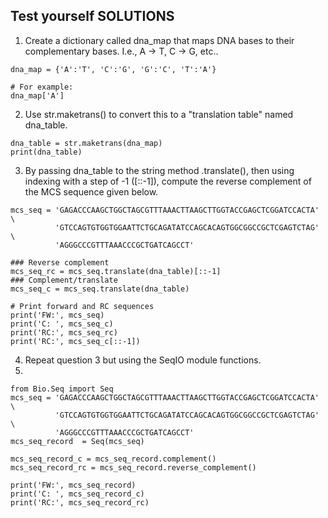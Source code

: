 ## Test yourself SOLUTIONS 
1. Create a dictionary called dna_map that maps DNA bases to their complementary bases. I.e., A -> T, C -> G, etc..

```
dna_map = {'A':'T', 'C':'G', 'G':'C', 'T':'A'}

# For example:
dna_map['A']
```

2. Use str.maketrans() to convert this to a "translation table" named dna_table.

```
dna_table = str.maketrans(dna_map)
print(dna_table)
```


3. By passing dna_table to the string method .translate(), then using indexing with a step of -1 ([::-1]), compute the reverse complement of the MCS sequence given below.

```
mcs_seq = 'GAGACCCAAGCTGGCTAGCGTTTAAACTTAAGCTTGGTACCGAGCTCGGATCCACTA' \
          'GTCCAGTGTGGTGGAATTCTGCAGATATCCAGCACAGTGGCGGCCGCTCGAGTCTAG' \
          'AGGGCCCGTTTAAACCCGCTGATCAGCCT'

### Reverse complement 
mcs_seq_rc = mcs_seq.translate(dna_table)[::-1]
### Complement/translate 
mcs_seq_c = mcs_seq.translate(dna_table)

# Print forward and RC sequences
print('FW:', mcs_seq)
print('C: ', mcs_seq_c)
print('RC:', mcs_seq_rc)
print('RC:', mcs_seq_c[::-1])
```


4. Repeat question 3 but using the SeqIO module functions.
5. 
```
from Bio.Seq import Seq
mcs_seq = 'GAGACCCAAGCTGGCTAGCGTTTAAACTTAAGCTTGGTACCGAGCTCGGATCCACTA' \
          'GTCCAGTGTGGTGGAATTCTGCAGATATCCAGCACAGTGGCGGCCGCTCGAGTCTAG' \
          'AGGGCCCGTTTAAACCCGCTGATCAGCCT'
mcs_seq_record  = Seq(mcs_seq)

mcs_seq_record_c = mcs_seq_record.complement()
mcs_seq_record_rc = mcs_seq_record.reverse_complement()

print('FW:', mcs_seq_record)
print('C: ', mcs_seq_record_c)
print('RC:', mcs_seq_record_rc)
```




  

